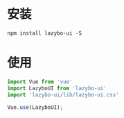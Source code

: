 # 安装
```base
npm install lazybo-ui -S
```

# 使用
```typescript
import Vue from 'vue'
import LazyboUI from 'lazybo-ui'
import 'lazybo-ui/lib/lazybo-ui.css'

Vue.use(LazyboUI);
```
